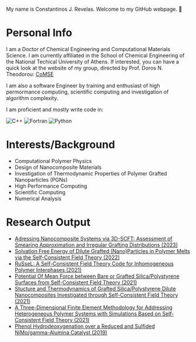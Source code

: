 My name is Constantinos J. Revelas. Welcome to my GitHub webpage. 👋

# Personal Info
I am a Doctor of Chemical Engineering and Computational Materials Science.
I am currently affiliated in the School of Chemical Engineering of the National Techical University of Athens.
If interested, you can have a quick look at the website of my group, directed by Prof. Doros N. Theodorou: [CoMSE](https://comse.chemeng.ntua.gr/)

I am also a software Engineer by training and enthusiast of high permormance computing, scientific computing and investigation of
algorithm complexity.

I am proficient and mostly write code in:

![C++](https://img.shields.io/badge/c++-%2300599C.svg?style=for-the-badge&logo=c%2B%2B&logoColor=white)
![Fortran](https://img.shields.io/badge/Fortran-%23734F96.svg?style=for-the-badge&logo=fortran&logoColor=white)
![Python](https://img.shields.io/badge/python-3670A0?style=for-the-badge&logo=python&logoColor=ffdd54)

# Interests/Background
- Computational Polymer Physics
- Design of Nanocomposite Materials
- Investigation of Thermodynamic Properties of Polymer Grafted Nanoparticles (PGNs)
- High Performance Computing
- Scientific Computing
- Numerical Analysis

# Research Output
- [Adressing Nanocomposite Systems via 3D-SCFT: Assessment of Smearing Approximation and Irregular Grafting Distributions (2023)](https://pubs.acs.org/doi/10.1021/acs.macromol.2c02474)
- [Solvation Free Energy of Dilute Grafted (Nano)Particles in Polymer Melts via the Self-Consistent Field Theory (2022)](https://pubs.acs.org/doi/pdf/10.1021/acs.jpcb.2c05306)
- [RuSseL: A Self-Consistent Field Theory Code for Inhomogeneous Polymer Interphases (2021)](https://www.mdpi.com/2079-3197/9/5/57)
- [Potential Of Mean Force between Bare or Grafted Silica/Polystyrene Surfaces from Self-Consistent Field Theory (2021)](https://www.mdpi.com/2073-4360/13/8/1197)
- [Stucture and Thermodynamics of Grafted Silica/Polystyrene Dilute Nanocomposites Investigated through Self-Consistent Field Theory (2021)](https://pubs.rsc.org/en/content/articlelanding/2021/sm/d1sm00078k)
- [A Three-Dimensional Finite Element Methodology for Addressing Heterogeneous Polymer Systems with Simulations Based on Self-Consistent Field Theory (2021)](https://aip.scitation.org/doi/abs/10.1063/5.0047729)
- [Phenol Hydrodeoxygenation over a Reduced and Sulfided NiMo/gamma-Alumina Catalyst (2019)](https://pubs.acs.org/doi/10.1021/acs.iecr.8b06465)

